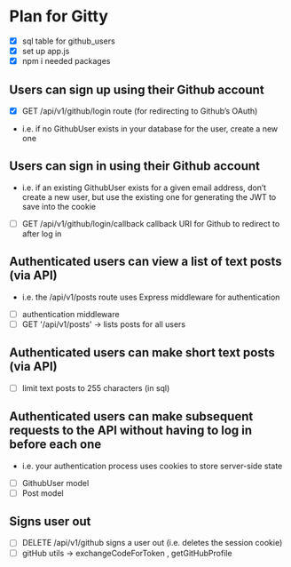 # Plan for Gitty

- [x] sql table for github_users
- [x] set up app.js
- [x] npm i needed packages

## Users can sign up using their Github account

- [x] GET /api/v1/github/login route (for redirecting to Github’s OAuth)
- i.e. if no GithubUser exists in your database for the user, create a new one

## Users can sign in using their Github account

- i.e. if an existing GithubUser exists for a given email address, don’t create a new user, but use the existing one for generating the JWT to save into the cookie
- [ ] GET /api/v1/github/login/callback callback URI for Github to redirect to after log in

## Authenticated users can view a list of text posts (via API)

- i.e. the /api/v1/posts route uses Express middleware for authentication
- [ ] authentication middleware
- [ ] GET '/api/v1/posts' -> lists posts for all users

## Authenticated users can make short text posts (via API)

- [ ] limit text posts to 255 characters (in sql)

## Authenticated users can make subsequent requests to the API without having to log in before each one

- i.e. your authentication process uses cookies to store server-side state
- [ ] GithubUser model
- [ ] Post model

## Signs user out

- [ ] DELETE /api/v1/github signs a user out (i.e. deletes the session cookie)
- [ ] gitHub utils -> exchangeCodeForToken , getGitHubProfile
